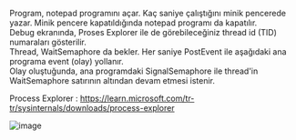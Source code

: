 Program, notepad programını açar. Kaç saniye çalıştığını minik pencerede yazar. Minik pencere kapatıldığında notepad programı da kapatılır.<br>
Debug ekranında, Proses Explorer ile de görebileceğiniz thread id (TID) numaraları gösterilir.<br>
Thread, WaitSemaphore da bekler. Her saniye PostEvent ile aşağıdaki ana programa event (olay) yollanır.<br>
Olay oluştuğunda, ana programdaki SignalSemaphore ile thread'in WaitSemaphore satırının altından devam etmesi istenir.<br>

Process Explorer : https://learn.microsoft.com/tr-tr/sysinternals/downloads/process-explorer

![image](https://github.com/user-attachments/assets/527919b3-ef69-4df4-a0c2-b614f112b2bf)

